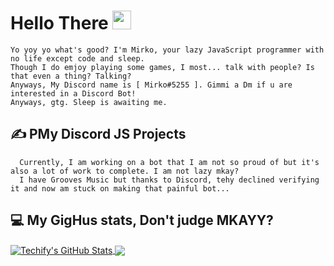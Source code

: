   # Hello There  <img src="https://raw.githubusercontent.com/MartinHeinz/MartinHeinz/master/wave.gif" width="30px">
  
 ```console
Yo yoy yo what's good? I'm Mirko, your lazy JavaScript programmer with no life except code and sleep. 
Though I do emjoy playing some games, I most... talk with people? Is that even a thing? Talking?
Anyways, My Discord name is [ Mirko#5255 ]. Gimmi a Dm if u are interested in a Discord Bot!
Anyways, gtg. Sleep is awaiting me.
```
  
  ## ✍️ PMy Discord JS Projects

```console
  Currently, I am working on a bot that I am not so proud of but it's also a lot of work to complete. I am not lazy mkay?
  I have Grooves Music but thanks to Discord, tehy declined verifying it and now am stuck on making that painful bot...
```

## 💻 My GigHus stats, Don't judge MKAYY?
<a href="">
  <img align="center" src="https://github-readme-stats.vercel.app/api?username=iiAlanii&show_icons=true&line_height=27&count_private=true&title_color=ffffff&text_color=c9cacc&icon_color=2bbc8a&bg_color=1d1f21" alt="Techify's GitHub Stats" />
</a>

<a href="https://github.com/iiAlanii">
  <img align="center" src="https://github-readme-stats.vercel.app/api/top-langs/?username=iiAlanii&hide=java,tex&title_color=ffffff&text_color=c9cacc&icon_color=2bbc8a&bg_color=1d1f21&langs_count=3" />
</a>